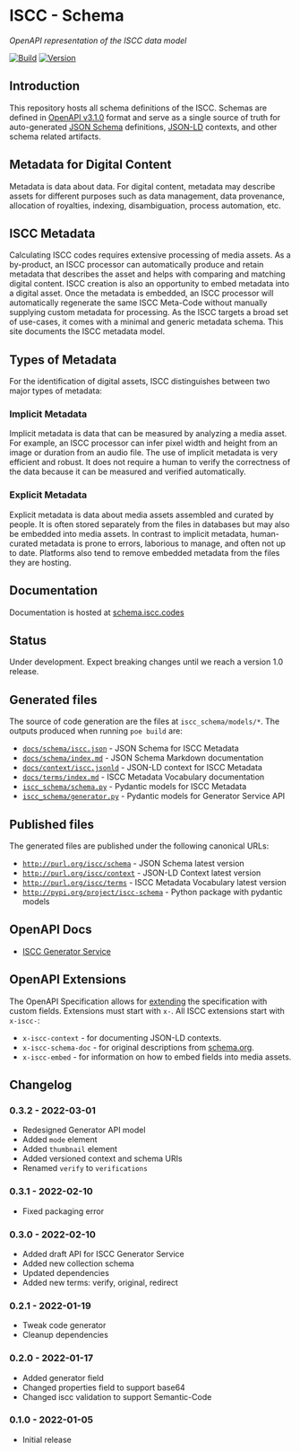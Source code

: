 # **ISCC** - Schema

*OpenAPI representation of the ISCC data model*

[![Build](https://github.com/iscc/iscc-schema/actions/workflows/tests.yml/badge.svg)](https://github.com/iscc/iscc-schema/actions/workflows/tests.yml)
[![Version](https://img.shields.io/pypi/v/iscc-schema.svg)](https://pypi.python.org/pypi/iscc-schema/)

## Introduction

This repository hosts all schema definitions of the ISCC. Schemas are defined in
[OpenAPI v3.1.0](https://spec.openapis.org/oas/v3.1.0.html) format and serve as a
single source of truth for auto-generated [JSON Schema](https://json-schema.org/)
definitions, [JSON-LD](https://json-ld.org/) contexts, and other schema related
artifacts.

## Metadata for Digital Content

Metadata is data about data. For digital content, metadata may describe assets for different
purposes such as data management, data provenance, allocation of royalties, indexing,
disambiguation, process automation, etc.

## ISCC Metadata

Calculating ISCC codes requires extensive processing of media assets. As a by-product, an ISCC
processor can automatically produce and retain metadata that describes the asset and helps with
comparing and matching digital content. ISCC creation is also an opportunity to embed metadata
into a digital asset. Once the metadata is embedded, an ISCC processor will automatically
regenerate the same ISCC Meta-Code without manually supplying custom metadata for processing.
As the ISCC targets a broad set of use-cases, it comes with a minimal and generic metadata schema.
This site documents the ISCC metadata model.

## Types of Metadata

For the identification of digital assets, ISCC distinguishes between two major types of metadata:

### Implicit Metadata

Implicit metadata is data that can be measured by analyzing a media asset. For example, an ISCC
processor can infer pixel width and height from an image or duration from an audio file. The use
of implicit metadata is very efficient and robust. It does not require a human to verify the
correctness of the data because it can be measured and verified automatically.

### Explicit Metadata

Explicit metadata is data about media assets assembled and curated by people. It is often stored
separately from the files in databases but may also be embedded into media assets. In contrast to
implicit metadata, human-curated metadata is prone to errors, laborious to manage, and often not
up to date. Platforms also tend to remove embedded metadata from the files they are hosting.

## Documentation

Documentation is hosted at [schema.iscc.codes](https://schema.iscc.codes)

## Status

Under development. Expect breaking changes until we reach a version 1.0 release.

## Generated files

The source of code generation are the files at `iscc_schema/models/*`.
The outputs produced when running `poe build` are:

- [`docs/schema/iscc.json`](https://github.com/iscc/iscc-schema/blob/main/docs/schema/iscc.json) - JSON Schema for ISCC Metadata
- [`docs/schema/index.md`](https://github.com/iscc/iscc-schema/blob/main/docs/schema/index.md) - JSON Schema Markdown documentation
- [`docs/context/iscc.jsonld`](https://github.com/iscc/iscc-schema/blob/main/docs/context/iscc.jsonld) - JSON-LD context for ISCC Metadata
- [`docs/terms/index.md`](https://github.com/iscc/iscc-schema/blob/main/docs/context/index.md) - ISCC Metadata Vocabulary documentation
- [`iscc_schema/schema.py`](https://github.com/iscc/iscc-schema/blob/main/iscc_schema/schema.py) - Pydantic models for ISCC Metadata
- [`iscc_schema/generator.py`](https://github.com/iscc/iscc-schema/blob/main/iscc_schema/generator.py) - Pydantic models for Generator Service API


## Published files

The generated files are published under the following canonical URLs:

- [`http://purl.org/iscc/schema`](http://purl.org/iscc/schema) - JSON Schema latest version
- [`http://purl.org/iscc/context`](http://purl.org/iscc/context) - JSON-LD Context latest version
- [`http://purl.org/iscc/terms`](http://purl.org/iscc/terms) - ISCC Metadata Vocabulary latest version
- [`http://pypi.org/project/iscc-schema`](http://pypi.org/project/iscc-schema) - Python package with pydantic models

## OpenAPI Docs

- [ISCC Generator Service](https://schema.iscc.codes/api)

## OpenAPI Extensions

The OpenAPI Specification allows for
[extending](https://spec.openapis.org/oas/latest.html#specification-extensions) the
specification with custom fields. Extensions must start with `x-`.
All ISCC extensions start with `x-iscc-`:

- `x-iscc-context` - for documenting JSON-LD contexts.
- `x-iscc-schema-doc` - for original descriptions from [schema.org](https://schema.org).
- `x-iscc-embed` - for information on how to embed fields into media assets.

## Changelog

### 0.3.2 - 2022-03-01

- Redesigned Generator API model
- Added `mode` element
- Added `thumbnail` element
- Added versioned context and schema URIs
- Renamed `verify` to `verifications`


### 0.3.1 - 2022-02-10
- Fixed packaging error

### 0.3.0 - 2022-02-10
- Added draft API for ISCC Generator Service
- Added new collection schema
- Updated dependencies
- Added new terms: verify, original, redirect

### 0.2.1 - 2022-01-19
- Tweak code generator
- Cleanup dependencies

### 0.2.0 - 2022-01-17
- Added generator field
- Changed properties field to support base64
- Changed iscc validation to support Semantic-Code

### 0.1.0 - 2022-01-05
- Initial release
